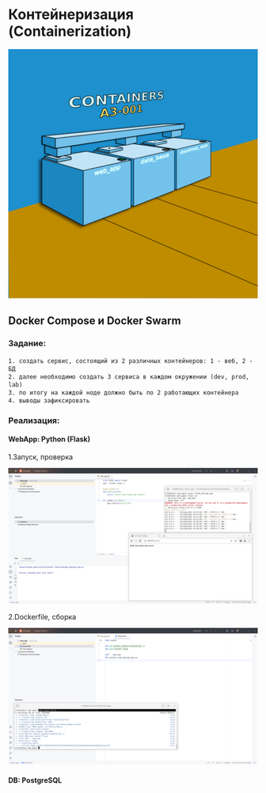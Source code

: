 # Контейнеризация (Containerization)
   
![](source/container.png)

## Docker Compose и Docker Swarm

### Задание:

    1. создать сервис, состоящий из 2 различных контейнеров: 1 - веб, 2 - БД
    2. далее необходимо создать 3 сервиса в каждом окружении (dev, prod, lab)
    3. по итогу на каждой ноде должно быть по 2 работающих контейнера
    4. выводы зафиксировать

### Реализация:

#### WebApp: Python (Flask)

1.Запуск, проверка

![](source/web_app.png)

2.Dockerfile, сборка

![](source/web_app_cont.png)

#### DB: PostgreSQL 
